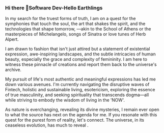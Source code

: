### Hi there 👋Software Dev-Hello Earthlings

In my search for the truest forms of truth, I am on a quest for the symphonies that touch the soul, the art that shakes the spirit, and the technologies that shape tomorrow, —akin to the School of Athens or the masterpieces of Michelangelo, songs of Sinatra or love tunes of Herb Alpert.

I am drawn to fashion that isn't just attired but a statement of existential expression, awe-inspiring landscapes, and the subtle intricacies of human beauty, especially the grace and complexity of femininity. I am here to witness these pinnacle of creations and report them back to the universe's archive.

My pursuit of life's most authentic and meaningful expressions has led me down various avenues. I'm currently navigating the disruptive waves of Fintech, holistic and sustainable living, esotericism, exploring the essence of true masculinity, and seeking spirituality that transcends dogma—all while striving to embody the wisdom of living in the 'NOW'.

As nature is everchanging, revealing its divine mysteries, I remain ever open to what the source has next on the agenda for me. If you resonate with this quest for the purest form of reality, let's connect. The universe, in its ceaseless evolution, has much to reveal .
